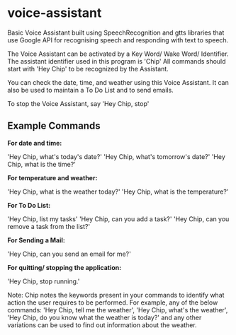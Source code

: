 # voice-assistant

Basic Voice Assistant built using SpeechRecognition and gtts libraries that use Google API for recognising speech and responding with text to speech.

The Voice Assistant can be activated by a Key Word/ Wake Word/ Identifier.
The assistant identifier used in this program is 'Chip'
All commands should start with 'Hey Chip' to be recognized by the Assistant.

You can check the date, time, and weather using this Voice Assistant.
It can also be used to maintain a To Do List and to send emails.

To stop the Voice Assistant, say 'Hey Chip, stop'


## Example Commands

**For date and time:**

'Hey Chip, what's today's date?'
'Hey Chip, what's tomorrow's date?'
'Hey Chip, what is the time?'



**For temperature and weather:**

'Hey Chip, what is the weather today?'
'Hey Chip, what is the temperature?'



**For To Do List:**

'Hey Chip, list my tasks'
'Hey Chip, can you add a task?'
'Hey Chip, can you remove a task from the list?'



**For Sending a Mail:**

'Hey Chip, can you send an email for me?'



**For quitting/ stopping the application:**

'Hey Chip, stop running.'


Note:
Chip notes the keywords present in your commands to identify what action the user requires to be performed. 
For example, any of the below commands:
'Hey Chip, tell me the weather', 'Hey Chip, what's the weather', 'Hey Chip, do you know what the weather is today?'
and any other variations can be used to find out information about the weather.

